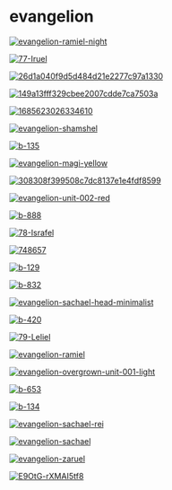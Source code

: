 # evangelion

<a href="evangelion-ramiel-night.jpg"><img alt="evangelion-ramiel-night" src="evangelion-ramiel-night.jpg"></a>

<a href="77-Iruel.jpg"><img alt="77-Iruel" src="77-Iruel.jpg"></a>

<a href="26d1a040f9d5d484d21e2277c97a1330.jpg"><img alt="26d1a040f9d5d484d21e2277c97a1330" src="26d1a040f9d5d484d21e2277c97a1330.jpg"></a>

<a href="149a13fff329cbee2007cdde7ca7503a.jpg"><img alt="149a13fff329cbee2007cdde7ca7503a" src="149a13fff329cbee2007cdde7ca7503a.jpg"></a>

<a href="1685623026334610.png"><img alt="1685623026334610" src="1685623026334610.png"></a>

<a href="evangelion-shamshel.jpg"><img alt="evangelion-shamshel" src="evangelion-shamshel.jpg"></a>

<a href="b-135.jpg"><img alt="b-135" src="b-135.jpg"></a>

<a href="evangelion-magi-yellow.png"><img alt="evangelion-magi-yellow" src="evangelion-magi-yellow.png"></a>

<a href="308308f399508c7dc8137e1e4fdf8599.jpg"><img alt="308308f399508c7dc8137e1e4fdf8599" src="308308f399508c7dc8137e1e4fdf8599.jpg"></a>

<a href="evangelion-unit-002-red.png"><img alt="evangelion-unit-002-red" src="evangelion-unit-002-red.png"></a>

<a href="b-888.jpg"><img alt="b-888" src="b-888.jpg"></a>

<a href="78-Israfel.jpg"><img alt="78-Israfel" src="78-Israfel.jpg"></a>

<a href="748657.jpg"><img alt="748657" src="748657.jpg"></a>

<a href="b-129.jpg"><img alt="b-129" src="b-129.jpg"></a>

<a href="b-832.jpg"><img alt="b-832" src="b-832.jpg"></a>

<a href="evangelion-sachael-head-minimalist.jpg"><img alt="evangelion-sachael-head-minimalist" src="evangelion-sachael-head-minimalist.jpg"></a>

<a href="b-420.jpg"><img alt="b-420" src="b-420.jpg"></a>

<a href="79-Leliel.jpg"><img alt="79-Leliel" src="79-Leliel.jpg"></a>

<a href="evangelion-ramiel.jpg"><img alt="evangelion-ramiel" src="evangelion-ramiel.jpg"></a>

<a href="evangelion-overgrown-unit-001-light.png"><img alt="evangelion-overgrown-unit-001-light" src="evangelion-overgrown-unit-001-light.png"></a>

<a href="b-653.jpg"><img alt="b-653" src="b-653.jpg"></a>

<a href="b-134.jpg"><img alt="b-134" src="b-134.jpg"></a>

<a href="evangelion-sachael-rei.png"><img alt="evangelion-sachael-rei" src="evangelion-sachael-rei.png"></a>

<a href="evangelion-sachael.jpg"><img alt="evangelion-sachael" src="evangelion-sachael.jpg"></a>

<a href="evangelion-zaruel.jpg"><img alt="evangelion-zaruel" src="evangelion-zaruel.jpg"></a>

<a href="E9OtG-rXMAI5tf8.jpg"><img alt="E9OtG-rXMAI5tf8" src="E9OtG-rXMAI5tf8.jpg"></a>

